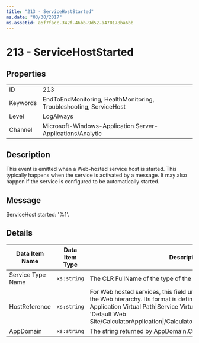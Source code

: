```yaml
---
title: "213 - ServiceHostStarted"
ms.date: "03/30/2017"
ms.assetid: a6f7facc-342f-46bb-9d52-a470178ba6bb
---
```

# 213 - ServiceHostStarted
## Properties  
  
|||  
|-|-|  
|ID|213|  
|Keywords|EndToEndMonitoring, HealthMonitoring, Troubleshooting, ServiceHost|  
|Level|LogAlways|  
|Channel|Microsoft-Windows-Application Server-Applications/Analytic|  
  
## Description  
 This event is emitted when a Web-hosted service host is started. This typically happens when the service is activated by a message. It may also happen if the service is configured to be automatically started.  
  
## Message  
 ServiceHost started: '%1'.  
  
## Details  
  
|Data Item Name|Data Item Type|Description|  
|--------------------|--------------------|-----------------|  
|Service Type Name|`xs:string`|The CLR FullName of the type of the service implementation.|  
|HostReference|`xs:string`|For Web hosted services, this field uniquely identifies the service in the Web hierarchy. Its format is defined as 'Web Site Name Application Virtual Path&#124;Service Virtual Path&#124;ServiceName'. Example: 'Default Web Site/CalculatorApplication&#124;/CalculatorService.svc&#124;CalculatorService'.|  
|AppDomain|`xs:string`|The string returned by AppDomain.CurrentDomain.FriendlyName.|
